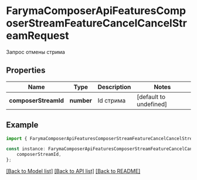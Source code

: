 # FarymaComposerApiFeaturesComposerStreamFeatureCancelCancelStreamRequest

Запрос отмены стрима

## Properties

Name | Type | Description | Notes
------------ | ------------- | ------------- | -------------
**composerStreamId** | **number** | Id стрима | [default to undefined]

## Example

```typescript
import { FarymaComposerApiFeaturesComposerStreamFeatureCancelCancelStreamRequest } from './api';

const instance: FarymaComposerApiFeaturesComposerStreamFeatureCancelCancelStreamRequest = {
    composerStreamId,
};
```

[[Back to Model list]](../README.md#documentation-for-models) [[Back to API list]](../README.md#documentation-for-api-endpoints) [[Back to README]](../README.md)
